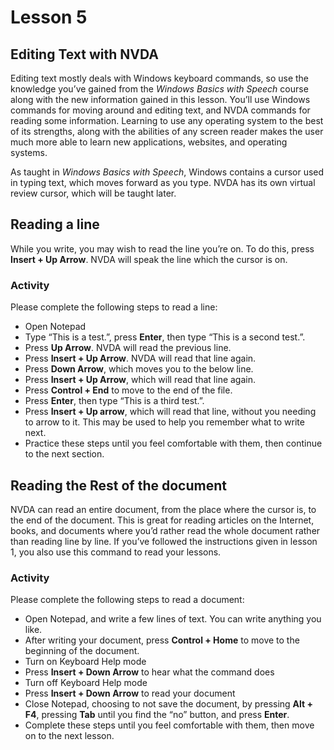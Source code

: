 # Lesson 5

## Editing Text with NVDA

Editing text mostly deals with Windows keyboard commands, so use the
knowledge you’ve gained from the *Windows Basics with Speech* course
along with the new information gained in this lesson. You’ll use
Windows commands for moving around and editing text, and NVDA commands
for reading some information. Learning to use any operating system to
the best of its strengths, along with the abilities of any screen
reader makes the user much more able to learn new applications,
websites, and operating systems.

As taught in *Windows Basics with Speech*, Windows contains a cursor
used in typing text, which moves forward as you type. NVDA has its own
virtual review cursor, which will be taught later.

## Reading a line

While you write, you may wish to read the line you’re on. To do this, press **Insert + Up Arrow**. NVDA will speak the line which the cursor is on.

### Activity

Please complete the following steps to read a line:

- Open Notepad
- Type “This is a test.”, press **Enter**, then type “This is a second test.”.
- Press **Up Arrow**. NVDA will read the previous line.
- Press **Insert + Up Arrow**. NVDA will read that line again.
- Press **Down Arrow**, which moves you to the below line.
- Press **Insert + Up Arrow**, which will read that line again.
- Press **Control + End** to move to the end of the file.
- Press **Enter**, then type “This is a third test.”.
- Press **Insert + Up arrow**, which will read that line, without you needing to arrow to it. This may be used to help you remember what to write next.
- Practice these steps until you feel comfortable with them, then continue to the next section.

## Reading the Rest of the document

NVDA can read an entire document, from the place where the cursor is,
to the end of the document. This is great for reading articles on the
Internet, books, and documents where you’d rather read the whole
document rather than reading line by line. If you’ve followed the
instructions given in lesson 1, you also use this command to read your
lessons.

### Activity

Please complete the following steps to read a document:

- Open Notepad, and write a few lines of text. You can write anything
  you like.
- After writing your document, press **Control + Home** to move to the
  beginning of the document.
- Turn on Keyboard Help mode
- Press **Insert + Down Arrow** to hear what the command does
- Turn off Keyboard Help mode
- Press **Insert + Down Arrow** to read your document
- Close Notepad, choosing to not save the document, by pressing
  **Alt + F4**, pressing **Tab** until you find the “no” button, and
  press **Enter**.
- Complete these steps until you feel comfortable with them, then move
  on to the next lesson.
